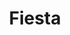 ---
ref: sol-010-0066
title: ["Fiesta"]
author_name: ["António Garcia"]
publisher: ["Ulisseia"]
year: "y1958"
origin: ["Portugal"]
formats: ["book-cover"]
disciplines: ["graphic-design"]
tags:
layout: artifact
status: ["scan"]
published: false
int_published: false
image_count:
date_added: 2023-06-16
batch:
---